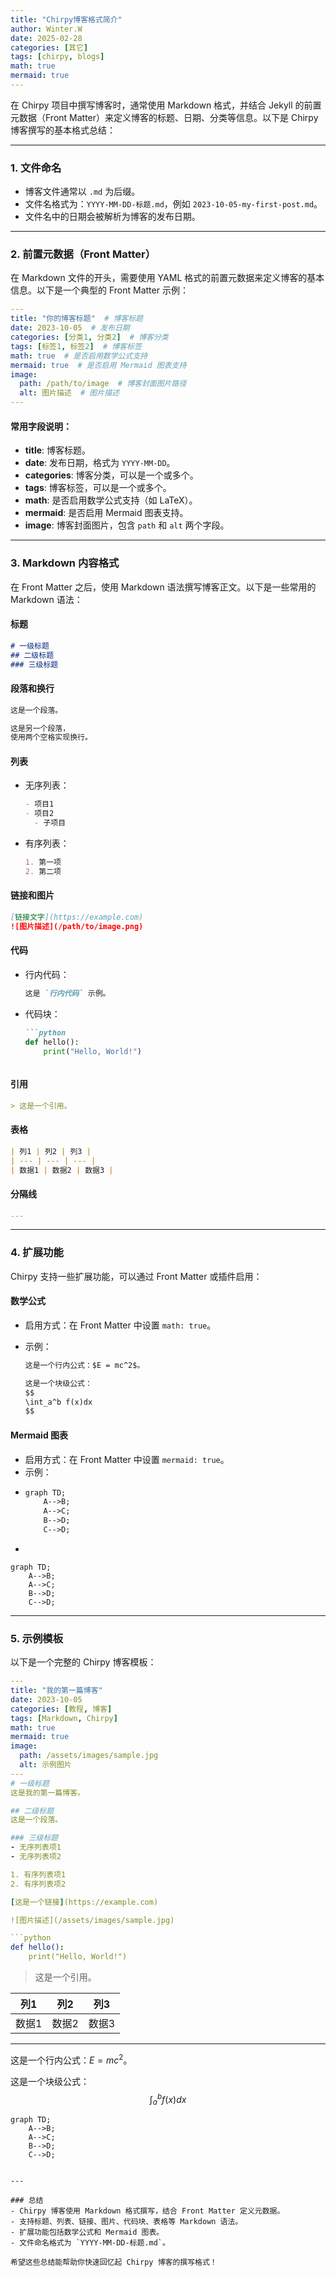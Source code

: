 ```yaml
---
title: "Chirpy博客格式简介"
author: Winter.W
date: 2025-02-28
categories: [其它]
tags: [chirpy, blogs]
math: true
mermaid: true
---
```




在 Chirpy 项目中撰写博客时，通常使用 Markdown 格式，并结合 Jekyll 的前置元数据（Front Matter）来定义博客的标题、日期、分类等信息。以下是 Chirpy 博客撰写的基本格式总结：

---

### 1. **文件命名**
- 博客文件通常以 `.md` 为后缀。
- 文件名格式为：`YYYY-MM-DD-标题.md`，例如 `2023-10-05-my-first-post.md`。
- 文件名中的日期会被解析为博客的发布日期。

---

### 2. **前置元数据（Front Matter）**
在 Markdown 文件的开头，需要使用 YAML 格式的前置元数据来定义博客的基本信息。以下是一个典型的 Front Matter 示例：

```yaml
---
title: "你的博客标题"  # 博客标题
date: 2023-10-05  # 发布日期
categories: [分类1, 分类2]  # 博客分类
tags: [标签1, 标签2]  # 博客标签
math: true  # 是否启用数学公式支持
mermaid: true  # 是否启用 Mermaid 图表支持
image:
  path: /path/to/image  # 博客封面图片路径
  alt: 图片描述  # 图片描述
---
```

#### 常用字段说明：
- **title**: 博客标题。
- **date**: 发布日期，格式为 `YYYY-MM-DD`。
- **categories**: 博客分类，可以是一个或多个。
- **tags**: 博客标签，可以是一个或多个。
- **math**: 是否启用数学公式支持（如 LaTeX）。
- **mermaid**: 是否启用 Mermaid 图表支持。
- **image**: 博客封面图片，包含 `path` 和 `alt` 两个字段。

---

### 3. **Markdown 内容格式**
在 Front Matter 之后，使用 Markdown 语法撰写博客正文。以下是一些常用的 Markdown 语法：

#### 标题
```markdown
# 一级标题
## 二级标题
### 三级标题
```

#### 段落和换行
```markdown
这是一个段落。

这是另一个段落，  
使用两个空格实现换行。
```

#### 列表
- 无序列表：
  ```markdown
  - 项目1
  - 项目2
    - 子项目
  ```
- 有序列表：
  ```markdown
  1. 第一项
  2. 第二项
  ```

#### 链接和图片
```markdown
[链接文字](https://example.com)
![图片描述](/path/to/image.png)
```

#### 代码
- 行内代码：
  ```markdown
  这是 `行内代码` 示例。
  ```
- 代码块：
  ```markdown
  ```python
  def hello():
      print("Hello, World!")
  ```
  ```

#### 引用
```markdown
> 这是一个引用。
```

#### 表格
```markdown
| 列1 | 列2 | 列3 |
| --- | --- | --- |
| 数据1 | 数据2 | 数据3 |
```

#### 分隔线
```markdown
---
```

---

### 4. **扩展功能**
Chirpy 支持一些扩展功能，可以通过 Front Matter 或插件启用：

#### 数学公式
- 启用方式：在 Front Matter 中设置 `math: true`。

- 示例：

  ```markdown
  这是一个行内公式：$E = mc^2$。
  
  这是一个块级公式：
  $$
  \int_a^b f(x)dx
  $$
  ```

#### Mermaid 图表
- 启用方式：在 Front Matter 中设置 `mermaid: true`。
- 示例：
- ```markdown
  graph TD;
      A-->B;
      A-->C;
      B-->D;
      C-->D;
  ```
- 
  
  ```mermaid
  graph TD;
      A-->B;
      A-->C;
      B-->D;
      C-->D;
  ```

---

### 5. **示例模板**
以下是一个完整的 Chirpy 博客模板：

```yaml
---
title: "我的第一篇博客"
date: 2023-10-05
categories: [教程, 博客]
tags: [Markdown, Chirpy]
math: true
mermaid: true
image:
  path: /assets/images/sample.jpg
  alt: 示例图片
---
# 一级标题
这是我的第一篇博客。

## 二级标题
这是一个段落。

### 三级标题
- 无序列表项1
- 无序列表项2

1. 有序列表项1
2. 有序列表项2

[这是一个链接](https://example.com)

![图片描述](/assets/images/sample.jpg)

```python
def hello():
    print("Hello, World!")
```

> 这是一个引用。

| 列1   | 列2   | 列3   |
| ----- | ----- | ----- |
| 数据1 | 数据2 | 数据3 |

---

这是一个行内公式：$E = mc^2$。

这是一个块级公式：
$$
\int_a^b f(x)dx
$$

```mermaid
graph TD;
    A-->B;
    A-->C;
    B-->D;
    C-->D;
```
```

---

### 总结
- Chirpy 博客使用 Markdown 格式撰写，结合 Front Matter 定义元数据。
- 支持标题、列表、链接、图片、代码块、表格等 Markdown 语法。
- 扩展功能包括数学公式和 Mermaid 图表。
- 文件命名格式为 `YYYY-MM-DD-标题.md`。

希望这些总结能帮助你快速回忆起 Chirpy 博客的撰写格式！
```
